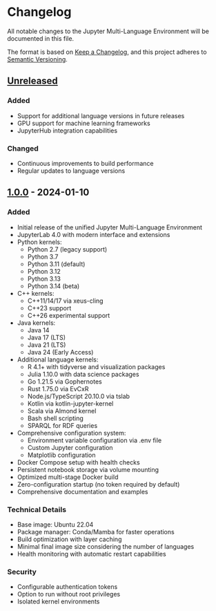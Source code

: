 # Changelog

All notable changes to the Jupyter Multi-Language Environment will be documented in this file.

The format is based on [Keep a Changelog](https://keepachangelog.com/en/1.0.0/),
and this project adheres to [Semantic Versioning](https://semver.org/spec/v2.0.0.html).

## [Unreleased]

### Added
- Support for additional language versions in future releases
- GPU support for machine learning frameworks
- JupyterHub integration capabilities

### Changed
- Continuous improvements to build performance
- Regular updates to language versions

## [1.0.0] - 2024-01-10

### Added
- Initial release of the unified Jupyter Multi-Language Environment
- JupyterLab 4.0 with modern interface and extensions
- Python kernels:
  - Python 2.7 (legacy support)
  - Python 3.7
  - Python 3.11 (default)
  - Python 3.12
  - Python 3.13
  - Python 3.14 (beta)
- C++ kernels:
  - C++11/14/17 via xeus-cling
  - C++23 support
  - C++26 experimental support
- Java kernels:
  - Java 14
  - Java 17 (LTS)
  - Java 21 (LTS)
  - Java 24 (Early Access)
- Additional language kernels:
  - R 4.1+ with tidyverse and visualization packages
  - Julia 1.10.0 with data science packages
  - Go 1.21.5 via Gophernotes
  - Rust 1.75.0 via EvCxR
  - Node.js/TypeScript 20.10.0 via tslab
  - Kotlin via kotlin-jupyter-kernel
  - Scala via Almond kernel
  - Bash shell scripting
  - SPARQL for RDF queries
- Comprehensive configuration system:
  - Environment variable configuration via .env file
  - Custom Jupyter configuration
  - Matplotlib configuration
- Docker Compose setup with health checks
- Persistent notebook storage via volume mounting
- Optimized multi-stage Docker build
- Zero-configuration startup (no token required by default)
- Comprehensive documentation and examples

### Technical Details
- Base image: Ubuntu 22.04
- Package manager: Conda/Mamba for faster operations
- Build optimization with layer caching
- Minimal final image size considering the number of languages
- Health monitoring with automatic restart capabilities

### Security
- Configurable authentication tokens
- Option to run without root privileges
- Isolated kernel environments

[Unreleased]: https://github.com/yourusername/jupyter-multilang/compare/v1.0.0...HEAD
[1.0.0]: https://github.com/yourusername/jupyter-multilang/releases/tag/v1.0.0